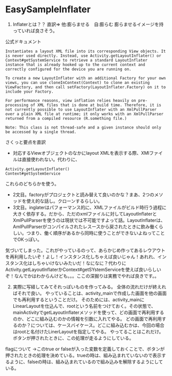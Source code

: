 # EasySampleInflater

1. Inflaterとは？？
直訳=> 他:膨らませる　自:膨らむ
膨らませるイメージを持っていれば良さそう。

公式ドキュメント
```
Instantiates a layout XML file into its corresponding View objects. It is never used directly. Instead, use Activity.getLayoutInflater() or Context#getSystemService to retrieve a standard LayoutInflater instance that is already hooked up to the current context and correctly configured for the device you are running on.

To create a new LayoutInflater with an additional Factory for your own views, you can use cloneInContext(Context) to clone an existing ViewFactory, and then call setFactory(LayoutInflater.Factory) on it to include your Factory.

For performance reasons, view inflation relies heavily on pre-processing of XML files that is done at build time. Therefore, it is not currently possible to use LayoutInflater with an XmlPullParser over a plain XML file at runtime; it only works with an XmlPullParser returned from a compiled resource (R.something file.)

Note: This class is not thread-safe and a given instance should only be accessed by a single thread.
```
さくっと要点を直訳
- 対応するViewオブジェクトのなかにlayout XMLを表示する際、XMlファイルは直接使われない。代わりに、
```
Activity.getLayoutInflater()  
Context#getSystemService
```
これらのどちらかを使う。
- 2文目。factoryがプロジェクトと読み替えて良いのかな？まあ、2つのメソッドを使え的な話し。クローンするらしい。
- 3文目。inglaterはパフォーマンス的に、XMLファイルがビルド時行う過程に大きく依存する。だから、ただのxmlファイルに対してLayoutInflaterとXmlPullParserを使うのは現状では不可能ですよって話。LayoutInflaterは、AmlPullParserがコンパイルされたレスースから戻されたときに飲み働くらしい。つまり、働く順序があるから同時に使うことができないよねってことでOKっぽい。


気づいてしまった。これがやっているのって、あらかじめ作ってあるレウアウトを再利用したいぞ！よし！インスタンス化しちゃえば良いじゃん！あれれ、インスタンス化はしちゃいけないみたいだ！なになに？代わりにActivity.getLayoutInflaterかContext#getSYstemServiceを使えば良いらしいぞ！なんでかはわからんけども。。。ここの深掘りは実務でやれば良きです。。


2. 実際に写経してみてそれっぽいものを作ってみる。
全体の流れだけが終えればそれで良い。
やっていることは、activity_mainで作成した画面を他の画面でも再利用するということだけ。
そのためには、activity_mainにLinearLayoutを仕込んで、rootという名前をつけておく。その状態で、mainActivityでgetLayoutInflaterメソッドを使って、どの画面で再利用するのか、どこに組み込むのかの情報を引数に入れてやる。
どの画面で再利用するのか？については、ケースバイケース。どこに組み込むかは、今回の場合はrootと名付けたLinerLayoutを指定してやる。
やってることはこれだけ。
ボタンが押されたときに、この処理が走るようにしている。

flagについて
→このtrue or falseが入った変数を定義しておくことで、ボタンが押されたときの処理を決めている。trueの時は、組み込まれていないので表示するように、falseの時は、組み込まれているので組み込みを解除するようにしている。


